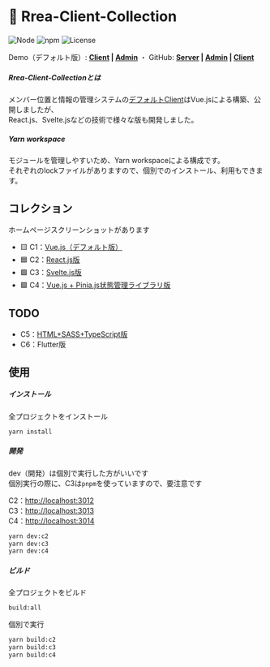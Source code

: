 # 🌈 Rrea-Client-Collection

![Node](https://img.shields.io/badge/Node.js-v18.0.0-fb7185.svg?logo=&style=flat-square)  ![npm](https://img.shields.io/badge/npm-1.0.0-84CC16.svg?style=flat-square)  ![License](https://img.shields.io/badge/License-MIT-0284C7.svg?logo=&style=flat-square)　   

Demo（デフォルト版）:  **[Client](http://rrea-client.live) | [Admin](http://rrea-admin.live)**  ・  GitHub:  **[Server](https://github.com/kensoz/Rrea-server) | [Admin](https://github.com/kensoz/Rrea-admin) | [Client](https://github.com/kensoz/Rrea-client)**

##### Rrea-Client-Collectionとは

メンバー位置と情報の管理システムの[デフォルトClient](https://github.com/kensoz/Rrea-client)はVue.jsによる構築、公開しましたが、\
React.js、Svelte.jsなどの技術で様々な版も開発しました。

##### Yarn workspace

モジュールを管理しやすいため、Yarn workspaceによる構成です。\
それぞれのlockファイルがありますので、個別でのインストール、利用もできます。



## コレクション

ホームページスクリーンショットがあります

-  🟨 C1：[Vue.js（デフォルト版）](https://github.com/kensoz/Rrea-client)
-  🟦 C2：[React.js版](https://github.com/kensoz/Rrea-client-collection/tree/master/c2-react18-ts-mui) 
-  🟩 C3：[Svelte.js版](https://github.com/kensoz/Rrea-client-collection/tree/master/c3-svelte-ts-bulma)
-  🟪 C4：[Vue.js + Pinia.js状態管理ライブラリ版](https://github.com/kensoz/Rrea-client-collection/tree/master/c4-vue3-ts-quasar)



## TODO

+ C5：[HTML+SASS+TypeScript版](https://github.com/kensoz/Rrea-client-collection/tree/master/c5-html-ts-sass)
+ C6：Flutter版



## 使用

##### インストール

全プロジェクトをインストール

```bash
yarn install
```

##### 開発

dev（開発）は個別で実行した方がいいです\
個別実行の際に、C3は`pnpm`を使っていますので、要注意です

C2：[http://localhost:3012](http://localhost:3012) \
C3：[http://localhost:3013](http://localhost:3013) \
C4：[http://localhost:3014](http://localhost:3014)

```bash
yarn dev:c2
yarn dev:c3
yarn dev:c4
```

##### ビルド

全プロジェクトをビルド

```bash
build:all
```

個別で実行

```bash
yarn build:c2
yarn build:c3
yarn build:c4
```

